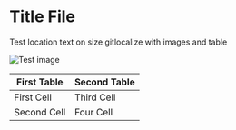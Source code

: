 # Title File

Test location text on size gitlocalize with images and table

![Test image](https://gidfon.com/prev/52218.jpg)

| First Table | Second Table |
| ------------- | ------------- |
| First Cell | Third Cell |
| Second Cell | Four Cell  |